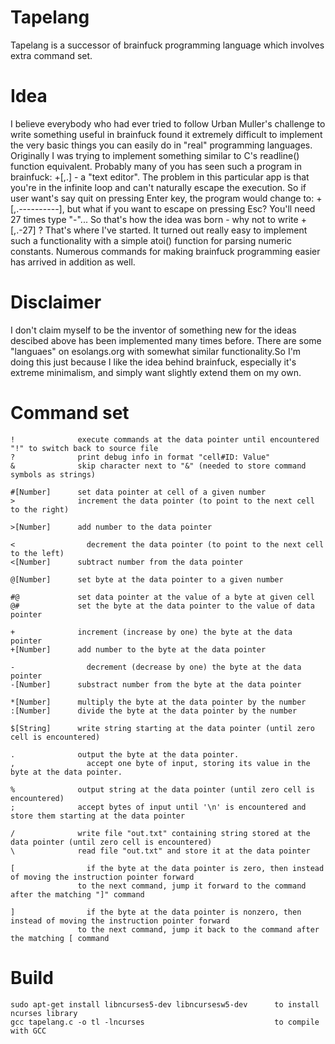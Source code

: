 # Tapelang
Tapelang is a successor of brainfuck programming language which involves extra command set.

# Idea
I believe everybody who had ever tried to follow Urban Muller's challenge to write something useful in brainfuck
found it extremely difficult to implement the very basic things you can easily do in "real" programming languages.
Originally I was trying to implement something similar to C's readline() function equivalent. Probably many of you
has seen such a program in brainfuck: +[,.] - a "text editor". The problem in this particular app is that you're in
the infinite loop and can't naturally escape the execution. So if user want's say quit on pressing Enter key, the
program would change to: +[,.----------], but what if you want to escape on pressing Esc? You'll need 27 times type
"-"... So that's how the idea was born - why not to write +[,.-27] ? That's where I've started. It turned out really
easy to implement such a functionality with a simple atoi() function for parsing numeric constants. Numerous commands
for making brainfuck programming easier has arrived in addition as well.

# Disclaimer
I don't claim myself to be the inventor of something new for the ideas descibed above has been implemented many times
before. There are some "languaes" on esolangs.org with somewhat similar functionality.So I'm doing this just because
I like the idea behind brainfuck, especially it's extreme minimalism, and simply want slightly extend them on my own.

# Command set

    !              execute commands at the data pointer until encountered "!" to switch back to source file
    ?              print debug info in format "cell#ID: Value"
    &              skip character next to "&" (needed to store command symbols as strings)
    
    #[Number]      set data pointer at cell of a given number
    >              increment the data pointer (to point to the next cell to the right)
    
    >[Number]      add number to the data pointer

    <	             decrement the data pointer (to point to the next cell to the left)
    <[Number]      subtract number from the data pointer
    
    @[Number]      set byte at the data pointer to a given number
    
    #@             set data pointer at the value of a byte at given cell
    @#             set the byte at the data pointer to the value of data pointer
    
    +              increment (increase by one) the byte at the data pointer
    +[Number]      add number to the byte at the data pointer
    
    -	             decrement (decrease by one) the byte at the data pointer
    -[Number]      substract number from the byte at the data pointer
    
    *[Number]      multiply the byte at the data pointer by the number
    :[Number]      divide the byte at the data pointer by the number
    
    $[String]      write string starting at the data pointer (until zero cell is encountered)
    
    .              output the byte at the data pointer.
    ,	             accept one byte of input, storing its value in the byte at the data pointer.
    
    %              output string at the data pointer (until zero cell is encountered)
    ;              accept bytes of input until '\n' is encountered and store them starting at the data pointer
    
    /              write file "out.txt" containing string stored at the data pointer (until zero cell is encountered)
    \              read file "out.txt" and store it at the data pointer
    
    [	             if the byte at the data pointer is zero, then instead of moving the instruction pointer forward
                   to the next command, jump it forward to the command after the matching "]" command
                   
    ]	             if the byte at the data pointer is nonzero, then instead of moving the instruction pointer forward
                   to the next command, jump it back to the command after the matching [ command

# Build

    sudo apt-get install libncurses5-dev libncursesw5-dev      to install ncurses library
    gcc tapelang.c -o tl -lncurses                             to compile with GCC
